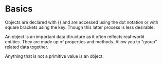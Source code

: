 # Basics

Objects are declared with {} and are accessed using the dot notation or with square brackets using the key. Though this latter process is less desirable. 

An object is an important data dtructure as it often reflects real-world entities. They are made up of properties and methods. Allow you to "group" related data together.

Anything that is not a primitive value is an object. 
